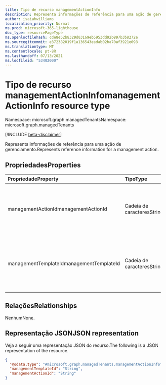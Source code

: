 ```yaml
---
title: Tipo de recurso managementActionInfo
description: Representa informações de referência para uma ação de gerenciamento.
author: isaiahwilliams
localization_priority: Normal
ms.prod: microsoft-365-lighthouse
doc_type: resourcePageType
ms.openlocfilehash: cde8e52b8329d03169eb5953dd92b897b3b8272e
ms.sourcegitcommit: e372382019f1a136543eadab02ba70af3921e098
ms.translationtype: MT
ms.contentlocale: pt-BR
ms.lasthandoff: 07/13/2021
ms.locfileid: "53402000"
---
```

# <a name="managementactioninfo-resource-type"></a><span data-ttu-id="0830e-103">Tipo de recurso managementActionInfo</span><span class="sxs-lookup"><span data-stu-id="0830e-103">managementActionInfo resource type</span></span>

<span data-ttu-id="0830e-104">Namespace: microsoft.graph.managedTenants</span><span class="sxs-lookup"><span data-stu-id="0830e-104">Namespace: microsoft.graph.managedTenants</span></span>

[!INCLUDE [beta-disclaimer](../../includes/beta-disclaimer.md)]

<span data-ttu-id="0830e-105">Representa informações de referência para uma ação de gerenciamento.</span><span class="sxs-lookup"><span data-stu-id="0830e-105">Represents reference information for a management action.</span></span>

## <a name="properties"></a><span data-ttu-id="0830e-106">Propriedades</span><span class="sxs-lookup"><span data-stu-id="0830e-106">Properties</span></span>
|<span data-ttu-id="0830e-107">Propriedade</span><span class="sxs-lookup"><span data-stu-id="0830e-107">Property</span></span>|<span data-ttu-id="0830e-108">Tipo</span><span class="sxs-lookup"><span data-stu-id="0830e-108">Type</span></span>|<span data-ttu-id="0830e-109">Descrição</span><span class="sxs-lookup"><span data-stu-id="0830e-109">Description</span></span>|
|:---|:---|:---|
|<span data-ttu-id="0830e-110">managementActionId</span><span class="sxs-lookup"><span data-stu-id="0830e-110">managementActionId</span></span>|<span data-ttu-id="0830e-111">Cadeia de caracteres</span><span class="sxs-lookup"><span data-stu-id="0830e-111">String</span></span>|<span data-ttu-id="0830e-112">O identificador da ação de gerenciamento.</span><span class="sxs-lookup"><span data-stu-id="0830e-112">The identifier for the management action.</span></span> <span data-ttu-id="0830e-113">Obrigatório.</span><span class="sxs-lookup"><span data-stu-id="0830e-113">Required.</span></span> <span data-ttu-id="0830e-114">Somente leitura.</span><span class="sxs-lookup"><span data-stu-id="0830e-114">Read-only.</span></span>|
|<span data-ttu-id="0830e-115">managementTemplateId</span><span class="sxs-lookup"><span data-stu-id="0830e-115">managementTemplateId</span></span>|<span data-ttu-id="0830e-116">Cadeia de caracteres</span><span class="sxs-lookup"><span data-stu-id="0830e-116">String</span></span>|<span data-ttu-id="0830e-117">O identificador do modelo de gerenciamento.</span><span class="sxs-lookup"><span data-stu-id="0830e-117">The identifier for the management template.</span></span> <span data-ttu-id="0830e-118">Obrigatório.</span><span class="sxs-lookup"><span data-stu-id="0830e-118">Required.</span></span> <span data-ttu-id="0830e-119">Somente leitura.</span><span class="sxs-lookup"><span data-stu-id="0830e-119">Read-only.</span></span>|

## <a name="relationships"></a><span data-ttu-id="0830e-120">Relações</span><span class="sxs-lookup"><span data-stu-id="0830e-120">Relationships</span></span>
<span data-ttu-id="0830e-121">Nenhum</span><span class="sxs-lookup"><span data-stu-id="0830e-121">None.</span></span>

## <a name="json-representation"></a><span data-ttu-id="0830e-122">Representação JSON</span><span class="sxs-lookup"><span data-stu-id="0830e-122">JSON representation</span></span>
<span data-ttu-id="0830e-123">Veja a seguir uma representação JSON do recurso.</span><span class="sxs-lookup"><span data-stu-id="0830e-123">The following is a JSON representation of the resource.</span></span>
<!-- {
  "blockType": "resource",
  "@odata.type": "microsoft.graph.managedTenants.managementActionInfo"
}
-->
``` json
{
  "@odata.type": "#microsoft.graph.managedTenants.managementActionInfo",
  "managementTemplateId": "String",
  "managementActionId": "String"
}
```
